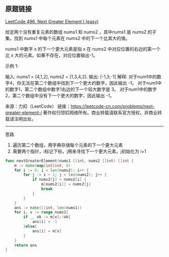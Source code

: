 ## 原题链接

[LeetCode 496. Next Greater Element I (easy)](https://leetcode-cn.com/problems/next-greater-element-i/)

给定两个没有重复元素的数组 nums1 和 nums2 ，其中nums1 是 nums2 的子集。找到 nums1 中每个元素在 nums2 中的下一个比其大的值。

nums1 中数字 x 的下一个更大元素是指 x 在 nums2 中对应位置的右边的第一个比 x 大的元素。如果不存在，对应位置输出-1。

示例 1:

输入: nums1 = [4,1,2], nums2 = [1,3,4,2].
输出: [-1,3,-1]
解释:
    对于num1中的数字4，你无法在第二个数组中找到下一个更大的数字，因此输出 -1。
    对于num1中的数字1，第二个数组中数字1右边的下一个较大数字是 3。
    对于num1中的数字2，第二个数组中没有下一个更大的数字，因此输出 -1。

来源：力扣（LeetCode）
链接：https://leetcode-cn.com/problems/next-greater-element-i
著作权归领扣网络所有。商业转载请联系官方授权，非商业转载请注明出处。

---

思路

1. 遍历第二个数组，用字典存储每个元素的下一个更大元素
2. 需要两个指针，i标记下标，j用来寻找下一个更大元素，j初始化为 i+1

```go
func nextGreaterElement(nums1 []int, nums2 []int) []int {
	m := make(map[int]int, 0)
	for i := 0; i < len(nums2); i++ {
		for j := i + 1; j < len(nums2); j++ {
			if nums2[j] > nums2[i] {
				m[nums2[i]] = nums2[j]
				break
			}
		}
	}
	ans := make([]int, len(nums1))
	for i, v := range nums1{
		if _, ok := m[v];!ok{
			ans[i] = -1
		}else{
			ans[i] = m[v]
		}
	}
	return ans
}
```

